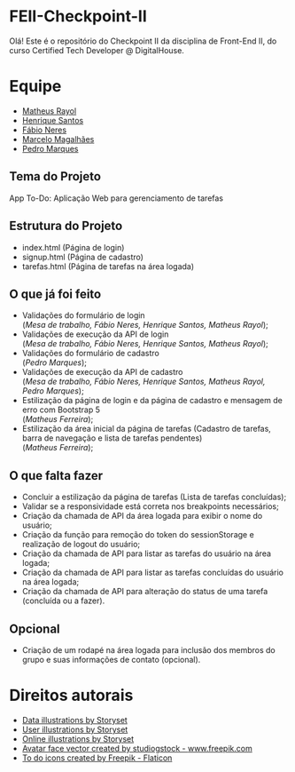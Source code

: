 # FEII-Checkpoint-II
Olá! Este é o repositório do Checkpoint II da disciplina de Front-End II, do curso Certified Tech Developer @ DigitalHouse.

# Equipe

- [Matheus Rayol](https://github.com/matheusrayol)
- [Henrique Santos](https://github.com/HenriqueC4)
- [Fábio Neres](https://github.com/neresfabio)
- [Marcelo Magalhães](https://github.com/marcelomagal)
- [Pedro Marques](http://github.com/pedromarqs)

## Tema do Projeto
App To-Do: Aplicação Web para gerenciamento de tarefas

## Estrutura do Projeto
- index.html (Página de login)
- signup.html (Página de cadastro)
- tarefas.html (Página de tarefas na área logada)

## O que já foi feito
- Validações do formulário de login<br/>(*Mesa de trabalho, Fábio Neres, Henrique Santos, Matheus Rayol*);
- Validações de execução da API de login<br/>(*Mesa de trabalho, Fábio Neres, Henrique Santos, Matheus Rayol*);
- Validações do formulário de cadastro<br/>(*Pedro Marques*);
- Validações de execução da API de cadastro<br/>(*Mesa de trabalho, Fábio Neres, Henrique Santos, Matheus Rayol, Pedro Marques*);
- Estilização da página de login e da página de cadastro e mensagem de erro com Bootstrap 5<br/>(*Matheus Ferreira*);
- Estilização da área inicial da página de tarefas (Cadastro de tarefas, barra de navegação e lista de tarefas pendentes)<br/>(*Matheus Ferreira*);

## O que falta fazer
- Concluir a estilização da página de tarefas (Lista de tarefas concluídas);
- Validar se a responsividade está correta nos breakpoints necessários;
- Criação da chamada de API da área logada para exibir o nome do usuário;
- Criação da função para remoção do token do sessionStorage e realização de logout do usuário;
- Criação da chamada de API para listar as tarefas do usuário na área logada;
- Criação da chamada de API para listar as tarefas concluídas do usuário na área logada;
- Criação da chamada de API para alteração do status de uma tarefa (concluída ou a fazer).

## Opcional
- Criação de um rodapé na área logada para inclusão dos membros do grupo e suas informações de contato (opcional).

# Direitos autorais
- <a href="https://storyset.com/data">Data illustrations by Storyset</a>
- <a href="https://storyset.com/user">User illustrations by Storyset</a>
- <a href="https://storyset.com/online">Online illustrations by Storyset</a>
- <a href='https://www.freepik.com/vectors/avatar-face'>Avatar face vector created by studiogstock - www.freepik.com</a>
- <a href="https://www.flaticon.com/free-icons/to-do" title="to do icons">To do icons created by Freepik - Flaticon</a>

